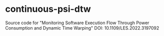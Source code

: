# continuous-psi-dtw
Source code for "Monitoring Software Execution Flow Through Power Consumption and Dynamic Time Warping" DOI: 10.1109/LES.2022.3197092
